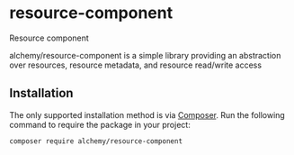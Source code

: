 # resource-component
Resource component

alchemy/resource-component is a simple library providing an abstraction over resources, resource metadata, 
and resource read/write access

## Installation

The only supported installation method is via [Composer](https://getcomposer.org). Run the following command to require the package in your project:

```
composer require alchemy/resource-component
```
